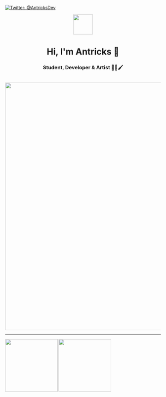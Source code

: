 <p align="left"> <a href="https://twitter.com/AntricksDev" target="blank"><img src="https://img.shields.io/twitter/follow/antricksdev?logo=twitter&style=for-the-badge" alt="Twitter: @AntricksDev"/></a> </p>

<div align="center">
  <img src="https://antricks.dev/img/pinguin-640.png" width="64" height="64">
  <h1> Hi, I'm Antricks 👋</h1>
  <h3> Student, Developer & Artist 📖👾🖌</h2>
</div>

<br>

<!--
<div align="right">
  <h3>Languages & tools:</h3>
  <a href="https://www.w3schools.com/cpp/" target="_blank">
    <img src="https://raw.githubusercontent.com/devicons/devicon/master/icons/cplusplus/cplusplus-original.svg" alt="cplusplus" width="32" height="32"/>
  </a>
  <a href="https://www.w3schools.com/css/" target="_blank">
    <img src="https://raw.githubusercontent.com/devicons/devicon/master/icons/css3/css3-original-wordmark.svg" alt="css3" width="32" height="32"/>
  </a>
  <a href="https://www.w3.org/html/" target="_blank">
    <img src="https://raw.githubusercontent.com/devicons/devicon/master/icons/html5/html5-original-wordmark.svg" alt="html5" width="32" height="32"/>
  </a>
  <a href="https://www.java.com" target="_blank">
    <img src="https://raw.githubusercontent.com/devicons/devicon/master/icons/java/java-original.svg" alt="java" width="32" height="32"/>
  </a>
  <a href="https://developer.mozilla.org/en-US/docs/Web/JavaScript" target="_blank">
    <img src="https://raw.githubusercontent.com/devicons/devicon/master/icons/javascript/javascript-original.svg" alt="javascript" width="32" height="32"/>
  </a>
  <a href="https://www.php.net" target="_blank">
    <img src="https://raw.githubusercontent.com/devicons/devicon/master/icons/php/php-original.svg" alt="php" width="32" height="32"/>
  </a>
  <a href="https://www.python.org" target="_blank">
    <img src="https://raw.githubusercontent.com/devicons/devicon/master/icons/python/python-original.svg" alt="python" width="32" height="32"/>
  </a>
  <a href="https://www.qt.io/" target="_blank">
    <img src="https://upload.wikimedia.org/wikipedia/commons/0/0b/Qt_logo_2016.svg" alt="qt" width="32" height="32"/>
  </a>
</div>
-->

<a href="https://github.com/ryo-ma/github-profile-trophy">
  <img width=800 src="https://github-profile-trophy.vercel.app/?username=Antricks&column=8&theme=gruvbox&margin-w=15"/>
</a>

---

<div>
  <img height="170" align="left" src="https://github-readme-stats.vercel.app/api?username=Antricks&count_private=true&include_all_commits=true&show_icons=true&theme=gruvbox&locale=en" />
  <img height="170" src="https://github-readme-stats.vercel.app/api/top-langs/?username=Antricks&layout=compact&theme=gruvbox&show_icons=true" />
</div>
